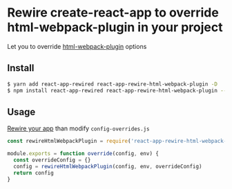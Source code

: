 # Rewire create-react-app to override html-webpack-plugin in your project

Let you to override [html-webpack-plugin](https://github.com/jantimon/html-webpack-plugin) options

## Install

```bash
$ yarn add react-app-rewired react-app-rewire-html-webpack-plugin -D
$ npm install react-app-rewired react-app-rewire-html-webpack-plugin --save-dev
```

## Usage

[Rewire your app](https://github.com/timarney/react-app-rewired#how-to-rewire-your-create-react-app-project) than modify `config-overrides.js`

```js
const rewireHtmlWebpackPlugin = require('react-app-rewire-html-webpack-plugin')

module.exports = function override(config, env) {
  const overrideConfig = {}
  config = rewireHtmlWebpackPlugin(config, env, overrideConfig)
  return config
}
```
